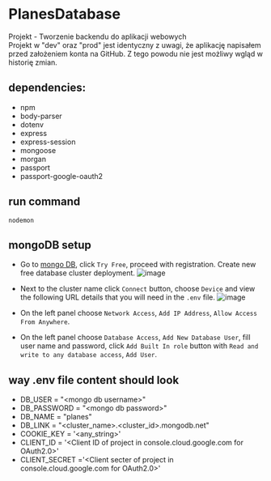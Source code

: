 # PlanesDatabase
Projekt - Tworzenie backendu do aplikacji webowych
<br>
Projekt w "dev" oraz "prod" jest identyczny z uwagi, że aplikację napisałem przed założeniem konta na GitHub. Z tego powodu nie jest możliwy wgląd w historię zmian.

## dependencies:
   * npm
   * body-parser
   * dotenv
   * express
   * express-session
   * mongoose
   * morgan
   * passport
   * passport-google-oauth2

## run command
    nodemon

## mongoDB setup

- Go to [mongo DB](https://www.mongodb.com/), click `Try Free`, proceed with registration. Create new free database cluster deployment.
![image](https://github.com/VeryFunnyUsername/PlanesDatabase/assets/155174712/62137e2f-0a30-476d-ad24-86174f9087a2)

- Next to the cluster name click `Connect` button, choose `Device` and view the following URL details that you will need in the `.env` file.
![image](https://github.com/VeryFunnyUsername/PlanesDatabase/assets/155174712/a234dfc9-76bd-450b-8746-7a59eb6a4e89)

- On the left panel choose `Network Access`, `Add IP Address`, `Allow Access From Anywhere`.

- On the left panel choose `Database Access`, `Add New Database User`, fill user name and password, click `Add Built In role` button with `Read and write to any database access`, `Add User`.

## way .env file content should look

- DB_USER = "\<mongo db username>\"
- DB_PASSWORD = "\<mongo db password>\"
- DB_NAME = "planes"
- DB_LINK = "\<cluster_name\>.\<cluster_id\>.mongodb.net"
- COOKIE_KEY = '\<any_string\>'
- CLIENT_ID = '\<Client ID of project in console.cloud.google.com for OAuth2.0\>'
- CLIENT_SECRET ='\<Client secter of project in console.cloud.google.com for OAuth2.0\>'
